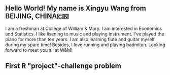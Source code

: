 ## Hello World! My name is Xingyu Wang from BEIJING, CHINA🇨🇳
I am a freshman at College of William & Mary. I am interested in Economics and Statistics. I like lisening to music and playing instrument. I've played the piano for more than ten years. I am also learning flute and guitar myself during my spare time! Besides, I love running and playing badmiton. Looking forward to meet you all at W&M!

## First R "project"-challenge problem


